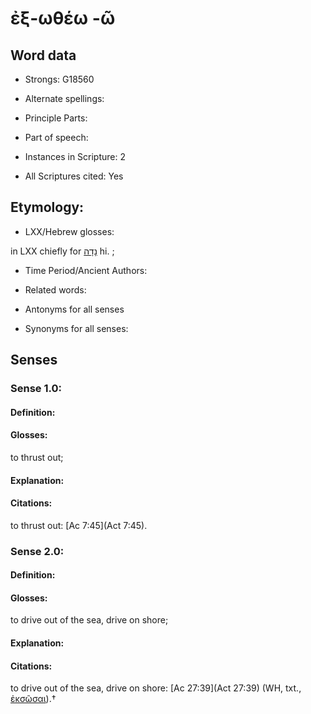 # ἐξ-ωθέω -ῶ 

<!-- Status: S2=NeedsEdits -->
<!-- Lexica used for edits:   -->

## Word data

* Strongs: G18560

* Alternate spellings:



* Principle Parts: 


* Part of speech: 


* Instances in Scripture: 2

* All Scriptures cited: Yes

## Etymology: 


* LXX/Hebrew glosses: 

in LXX chiefly for [נָדָה](//en-uhl/H5077) hi. ; 

* Time Period/Ancient Authors: 


* Related words: 

* Antonyms for all senses

* Synonyms for all senses: 


## Senses 


### Sense  1.0: 

#### Definition: 

#### Glosses: 

to thrust out; 

#### Explanation: 


#### Citations: 

to thrust out: [Ac 7:45](Act 7:45). 

### Sense  2.0: 

#### Definition: 

#### Glosses: 

to drive out of the sea, drive on shore; 

#### Explanation: 


#### Citations: 

to drive out of the sea, drive on shore: [Ac 27:39](Act 27:39) (WH, txt., [ἐκσῶσαι]()).†
